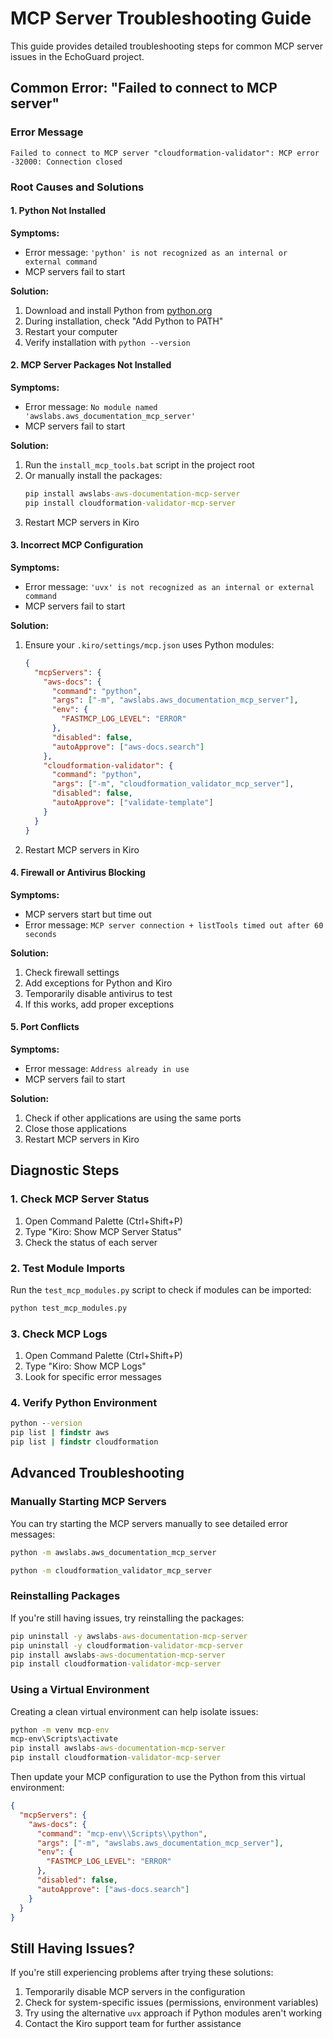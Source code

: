 # MCP Server Troubleshooting Guide

This guide provides detailed troubleshooting steps for common MCP server issues in the EchoGuard project.

## Common Error: "Failed to connect to MCP server"

### Error Message
```
Failed to connect to MCP server "cloudformation-validator": MCP error -32000: Connection closed
```

### Root Causes and Solutions

#### 1. Python Not Installed

**Symptoms:**
- Error message: `'python' is not recognized as an internal or external command`
- MCP servers fail to start

**Solution:**
1. Download and install Python from [python.org](https://www.python.org/downloads/)
2. During installation, check "Add Python to PATH"
3. Restart your computer
4. Verify installation with `python --version`

#### 2. MCP Server Packages Not Installed

**Symptoms:**
- Error message: `No module named 'awslabs.aws_documentation_mcp_server'`
- MCP servers fail to start

**Solution:**
1. Run the `install_mcp_tools.bat` script in the project root
2. Or manually install the packages:
   ```cmd
   pip install awslabs-aws-documentation-mcp-server
   pip install cloudformation-validator-mcp-server
   ```
3. Restart MCP servers in Kiro

#### 3. Incorrect MCP Configuration

**Symptoms:**
- Error message: `'uvx' is not recognized as an internal or external command`
- MCP servers fail to start

**Solution:**
1. Ensure your `.kiro/settings/mcp.json` uses Python modules:
   ```json
   {
     "mcpServers": {
       "aws-docs": {
         "command": "python",
         "args": ["-m", "awslabs.aws_documentation_mcp_server"],
         "env": {
           "FASTMCP_LOG_LEVEL": "ERROR"
         },
         "disabled": false,
         "autoApprove": ["aws-docs.search"]
       },
       "cloudformation-validator": {
         "command": "python",
         "args": ["-m", "cloudformation_validator_mcp_server"],
         "disabled": false,
         "autoApprove": ["validate-template"]
       }
     }
   }
   ```
2. Restart MCP servers in Kiro

#### 4. Firewall or Antivirus Blocking

**Symptoms:**
- MCP servers start but time out
- Error message: `MCP server connection + listTools timed out after 60 seconds`

**Solution:**
1. Check firewall settings
2. Add exceptions for Python and Kiro
3. Temporarily disable antivirus to test
4. If this works, add proper exceptions

#### 5. Port Conflicts

**Symptoms:**
- Error message: `Address already in use`
- MCP servers fail to start

**Solution:**
1. Check if other applications are using the same ports
2. Close those applications
3. Restart MCP servers in Kiro

## Diagnostic Steps

### 1. Check MCP Server Status

1. Open Command Palette (Ctrl+Shift+P)
2. Type "Kiro: Show MCP Server Status"
3. Check the status of each server

### 2. Test Module Imports

Run the `test_mcp_modules.py` script to check if modules can be imported:

```cmd
python test_mcp_modules.py
```

### 3. Check MCP Logs

1. Open Command Palette (Ctrl+Shift+P)
2. Type "Kiro: Show MCP Logs"
3. Look for specific error messages

### 4. Verify Python Environment

```cmd
python --version
pip list | findstr aws
pip list | findstr cloudformation
```

## Advanced Troubleshooting

### Manually Starting MCP Servers

You can try starting the MCP servers manually to see detailed error messages:

```cmd
python -m awslabs.aws_documentation_mcp_server
```

```cmd
python -m cloudformation_validator_mcp_server
```

### Reinstalling Packages

If you're still having issues, try reinstalling the packages:

```cmd
pip uninstall -y awslabs-aws-documentation-mcp-server
pip uninstall -y cloudformation-validator-mcp-server
pip install awslabs-aws-documentation-mcp-server
pip install cloudformation-validator-mcp-server
```

### Using a Virtual Environment

Creating a clean virtual environment can help isolate issues:

```cmd
python -m venv mcp-env
mcp-env\Scripts\activate
pip install awslabs-aws-documentation-mcp-server
pip install cloudformation-validator-mcp-server
```

Then update your MCP configuration to use the Python from this virtual environment:

```json
{
  "mcpServers": {
    "aws-docs": {
      "command": "mcp-env\\Scripts\\python",
      "args": ["-m", "awslabs.aws_documentation_mcp_server"],
      "env": {
        "FASTMCP_LOG_LEVEL": "ERROR"
      },
      "disabled": false,
      "autoApprove": ["aws-docs.search"]
    }
  }
}
```

## Still Having Issues?

If you're still experiencing problems after trying these solutions:

1. Temporarily disable MCP servers in the configuration
2. Check for system-specific issues (permissions, environment variables)
3. Try using the alternative `uvx` approach if Python modules aren't working
4. Contact the Kiro support team for further assistance
